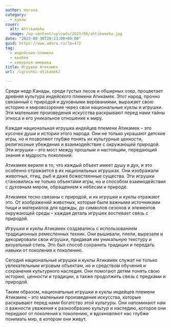 ```yaml
---
author: morava
category:
  - куклы
cover:
  alt: Ahtikamekw
  image: /wp-content/uploads/2023/08/ahtikamekw.jpg
date: "2023-08-10T20:23:00+00:00"
guid: https://www.adora.ru/?p=472
tag:
  - индейские-племена
  - квебек
  - северная-америка
title: Игрушки Атикамек
url: /igrushki-atikamek/

---
```

Среди недр Канады, среди густых лесов и обширных озер, процветает древняя культура индейского племени Атикамек. Этот народ, прочно связанный с природой и духовными верованиями, выражает свою историю и мировоззрение через свои национальные куклы и игрушки. Эти маленькие произведения искусства раскрывают перед нами тайны этноса и его уникальное отношение к миру.

Каждая национальная игрушка индейцев племени Атикамек – это кусочек души и истории этого народа. Они не только украшают детские игры, но и позволяют глубже понять их культурные ценности, религиозные убеждения и взаимодействие с окружающей природой. Эти игрушки – это мост между прошлым и настоящим, передающий знания и мудрость поколений.

Атикамек верили в то, что каждый объект имеет душу и дух, и это особенно отражается в их национальных игрушках. Они изображали животных, птиц, рыб и даже божественные существа. Эти игрушки становились не только объектами игры, но и способом взаимодействия с духовным миром, обращением к небесам и природе.

Атикамек тесно связаны с природой, и их игрушки и куклы отражают это. От изображений животных, которые были важными источниками пищи и материалов для одежды, до символов сезонов и элементов окружающей среды – каждая деталь игрушек воспевает связь с природой.

Игрушки и куклы Атикамек создавались с использованием традиционных ремесленных техник. Они вышивали, плели, вырезали и декорировали свои игрушки, придавая им уникальную текстуру и визуальный стиль. Это был способ сохранить традиции и передать навыки от поколения к поколению.

Сегодня национальные игрушки и куклы Атикамек служат не только увлекательным игровым объектам, но и средством обучения и сохранения культурного наследия. Они помогают детям понять свою историю, ценности и традиции, а также продолжить связь с предками и природой.

Таким образом, национальные игрушки и куклы индейцев племени Атикамек – это маленькие произведения искусства, которые раскрывают перед нами богатство этой культуры. Они напоминают нам о важности уважения к разнообразию культур и наследию, которое они передают от поколения к поколению, и вдохновляют нас глубже понимать мир, в котором они живут.
